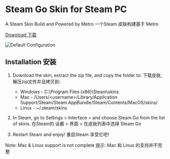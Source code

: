 # Steam Go Skin for Steam PC
A Steam Skin Bulid and Powered by Metro
一个Steam 皮肤构建基于 Metro

[Download 下载](https://github.com/MiKing233/Steam-Go-Skin-for-PC/releases)  

![Default Configuration](https://i.imgur.com/o9v9CGH.png)


## Installation 安装
1. Download the skin, extract the zip file, and copy the folder to:
   下载皮肤,解压zip文件并且拷贝到:
   * Windows - C:\Program Files (x86)\Steam\skins
   * Mac - /Users/\<username\>/Library/Application Support/Steam/Steam.AppBundle/Steam/Contents/MacOS/skins/
   * Linux - ~/.steam/skins

2. In Steam, go to Settings > Interface > and choose Steam Go from the list of skins.
   在Steam的 设置 > 界面 > 在皮肤列表中选择 Steam Go

3. Restart Steam and enjoy!
   重启Steam 享受它吧!

Note: Mac & Linux support is not complete
提示: Mac 和 Linux 的支持并不完整
